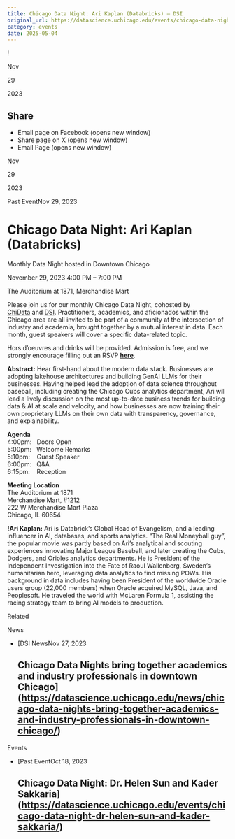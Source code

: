 ```yaml
---
title: Chicago Data Night: Ari Kaplan (Databricks) – DSI
original_url: https://datascience.uchicago.edu/events/chicago-data-night-ari-kaplan-databricks
category: events
date: 2025-05-04
---
```


!

Nov

29

2023

## Share

* Email page on Facebook (opens new window)
* Share page on X (opens new window)
* Email Page (opens new window)

<!-- Table-like structure detected -->

Nov

29

2023

Past EventNov 29, 2023

# Chicago Data Night: Ari Kaplan (Databricks)

Monthly Data Night hosted in Downtown Chicago

November 29, 2023 4:00 PM – 7:00 PM

The Auditorium at 1871, Merchandise Mart

Please join us for our monthly Chicago Data Night, cohosted by [ChiData](https://urldefense.com/v3/__https://uchi-db.github.io/chidatasite/__;!!BpyFHLRN4TMTrA!44DGwsiDHf8kvRz3cTfhlGrL1A8_4hTd12bCShOhvxqarBKD3W8kNSK44h3Melid7ZdgFbRtrrVD4V4koCM$) and [DSI](https://datascience.uchicago.edu/). Practitioners, academics, and aficionados within the Chicago area are all invited to be part of a community at the intersection of industry and academia, brought together by a mutual interest in data. Each month, guest speakers will cover a specific data-related topic.

Hors d’oeuvres and drinks will be provided. Admission is free, and we strongly encourage filling out an RSVP [**here**](https://www.eventbrite.com/e/chicago-data-night-ari-kaplan-databricks-the-modern-data-stack-tickets-753292206267).

**Abstract:** Hear first-hand about the modern data stack. Businesses are adopting lakehouse architectures and building GenAI LLMs for their businesses. Having helped lead the adoption of data science throughout baseball, including creating the Chicago Cubs analytics department, Ari will lead a lively discussion on the most up-to-date business trends for building data & AI at scale and velocity, and how businesses are now training their own proprietary LLMs on their own data with transparency, governance, and explainability.

**Agenda**  
4:00pm:   Doors Open  
5:00pm:   Welcome Remarks  
5:10pm:    Guest Speaker  
6:00pm:   Q&A  
6:15pm:    Reception

**Meeting Location**  
The Auditorium at 1871  
Merchandise Mart, #1212  
222 W Merchandise Mart Plaza  
Chicago, IL 60654

**!Ari Kaplan:** Ari is Databrick’s Global Head of Evangelism, and a leading influencer in AI, databases, and sports analytics. “The Real Moneyball guy”, the popular movie was partly based on Ari’s analytical and scouting experiences innovating Major League Baseball, and later creating the Cubs, Dodgers, and Orioles analytics departments. He is President of the Independent Investigation into the Fate of Raoul Wallenberg, Sweden’s humanitarian hero, leveraging data analytics to find missing POWs. His background in data includes having been President of the worldwide Oracle users group (22,000 members) when Oracle acquired MySQL, Java, and Peoplesoft. He traveled the world with McLaren Formula 1, assisting the racing strategy team to bring AI models to production.

Related

News

* [DSI NewsNov 27, 2023

  ## Chicago Data Nights bring together academics and industry professionals in downtown Chicago](https://datascience.uchicago.edu/news/chicago-data-nights-bring-together-academics-and-industry-professionals-in-downtown-chicago/)

Events

* [Past EventOct 18, 2023

  ## Chicago Data Night: Dr. Helen Sun and Kader Sakkaria](https://datascience.uchicago.edu/events/chicago-data-night-dr-helen-sun-and-kader-sakkaria/)